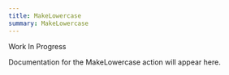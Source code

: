 ```yaml
---
title: MakeLowercase
summary: MakeLowercase
---
```


Work In Progress

Documentation for the MakeLowercase action will appear here.